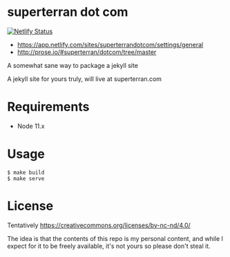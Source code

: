 # superterran dot com

[![Netlify Status](https://api.netlify.com/api/v1/badges/078784e7-77c0-4a45-bdc8-73223f6de9c1/deploy-status)](https://app.netlify.com/sites/superterrandotcom/deploys)

* https://app.netlify.com/sites/superterrandotcom/settings/general
* http://prose.io/#superterran/dotcom/tree/master

A somewhat sane way to package a jekyll site

A jekyll site for yours truly, will live at superterran.com

# Requirements

* Node 11.x 

# Usage

```
$ make build
$ make serve
```

# License

Tentatively https://creativecommons.org/licenses/by-nc-nd/4.0/

The idea is that the contents of this repo is my personal content, and while I expect for it to be freely available, it's not yours so please don't steal it. 
